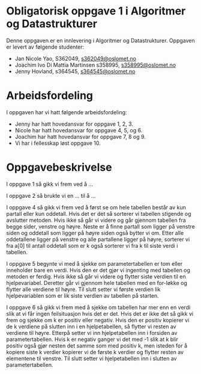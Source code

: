 # Obligatorisk oppgave 1 i Algoritmer og Datastrukturer

Denne oppgaven er en innlevering i Algoritmer og Datastrukturer. 
Oppgaven er levert av følgende studenter:
* Jan Nicole Yao, S362049, s362049@oslomet.no
* Joachim Ivo Di Mattia Martinsen s358995, s358995@oslomet.no
* Jenny Hovland, s364545, s364545@oslomet.no

# Arbeidsfordeling

I oppgaven har vi hatt følgende arbeidsfordeling:
* Jenny har hatt hovedansvar for oppgave 1, 2, 3.
* Nicole har hatt hovedansvar for oppgave 4, 5, og 6.
* Joachim har hatt hovedansvar for oppgave 7, 8 og 9. 
* Vi har i fellesskap løst oppgave 10. 

# Oppgavebeskrivelse

I oppgave 1 så gikk vi frem ved å ...

I oppgave 2 så brukte vi en ... til å ...

I oppgave 4 så gikk vi frem ved å først se om hele tabellen består av kun partall eller kun oddetall. Hvis det
er det så sorterer vi tabellen stigende og avslutter metoden. Hvis ikke så går vi videre og går gjennom tabellen
fra begge sider, venstre og høyre. Neste er å finne partall som ligger på venstre siden og oddetall som ligger
på høyre siden også bytter vi om. Etter alle oddetallene ligger på venstre og alle partallene ligger på høyre,
sorterer vi fra a[0] til antall oddetall som er k også sorterer vi fra k til siste verdi i tabellen.

I oppgave 5 begynte vi med å sjekke om parametertabellen er tom eller inneholder bare en verdi. Hvis den er det
gjør vi ingenting med tabellen og metoden er ferdig. Hvis ikke så går vi videre og flytter siste verdien til en
hjelpevariabel. Deretter går vi gjennom hele tabellen med en for-løkke og flytter alle verdiene til høyre.
Til slutt setter vi første verdien lik hjelpevariablen som er lik siste verdien av tabellen på starten.

I oppgave 6 så gikk vi frem med å sjekke om tabellen har mer enn en verdi slik at vi får ingen feilsituasjon hvis
det er det. Hvis det er ikke det så gikk vi frem og sjekke om k er positiv eller negativ. Hvis den er positiv 
kopierer vi de k verdiene på slutten inn i en hjelpetabellen, så flytter vi resten av verdiene til høyre. Etterpå
setter vi inn hjelpetabellen inn i forsiden av parametertabellen. Hvis k er negativ ganger vi det med -1 slik at
k blir positiv også gjør nesten det samme som med positiv k, men isteden for å kopiere siste k verdier kopierer vi
de første k verdier og flytter resten av elementene til venstre. Til slutt setter vi hjelpetabellen inn i slutten
av parametertabellen.